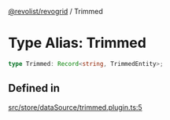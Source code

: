 [@revolist/revogrid](README.md) / Trimmed

# Type Alias: Trimmed

```ts
type Trimmed: Record<string, TrimmedEntity>;
```

## Defined in

[src/store/dataSource/trimmed.plugin.ts:5](https://github.com/revolist/revogrid/blob/7c04a51ec5214ac7292502c14a49e3fb70d452cb/src/store/dataSource/trimmed.plugin.ts#L5)
